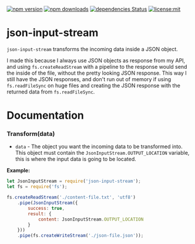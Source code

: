 [![npm version](https://img.shields.io/npm/v/json-input-stream.svg)](https://npmjs.com/package/json-input-stream)
[![npm downloads](https://img.shields.io/npm/dm/json-input-stream.svg)](https://npmjs.com/package/json-input-stream)
[![dependencies Status](https://david-dm.org/Heartz66/json-input-stream/status.svg)](https://david-dm.org/Heartz66/json-input-stream)
[![license:mit](https://img.shields.io/badge/license-mit-blue.svg)](https://opensource.org/licenses/MIT)

# json-input-stream
`json-input-stream` transforms the incoming data inside a JSON object.

I made this because I always use JSON objects as response from my API, and using `fs.createReadStream` with a pipeline to the response would send the inside of the file, without the pretty looking JSON response. This way I still have the JSON responses, and don't run out of memory if using `fs.readFileSync` on huge files and creating the JSON response with the returned data from `fs.readFileSync`.

# Documentation
### Transform(data)
- `data` - The object you want the incoming data to be transformed into. This object must contain the `JsonInputStream.OUTPUT_LOCATION` variable, this is where the input data is going to be located.

**Example:**

```js
let JsonInputStream = require('json-input-stream');
let fs = require('fs');

fs.createReadStream('./content-file.txt', 'utf8')
    .pipe(JsonInputStream({
        success: true,
        result: {
            content: JsonInputStream.OUTPUT_LOCATION
        }
    }))
    .pipe(fs.createWriteStream('./json-file.json'));
